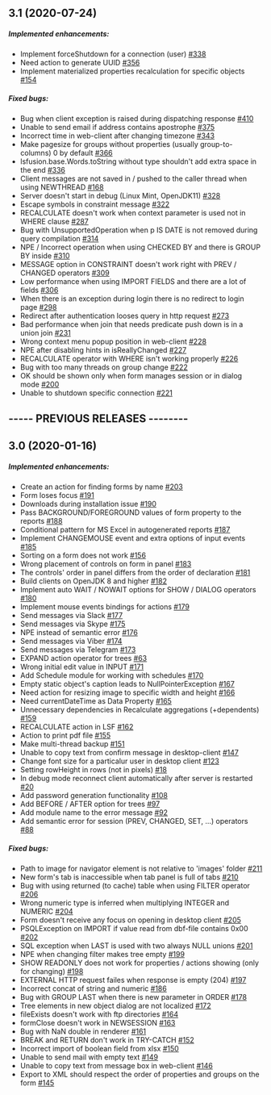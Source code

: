 ## 3.1 (2020-07-24)
##### Implemented enhancements:
 - Implement forceShutdown for a connection (user) [#338](https://github.com/lsfusion/platform/issues/338)
 - Need action to generate UUID [#356](https://github.com/lsfusion/platform/issues/356)
 - Implement materialized properties recalculation for specific objects [#154](https://github.com/lsfusion/platform/issues/154)
##### Fixed bugs:
 - Bug when client exception is raised during dispatching response [#410](https://github.com/lsfusion/platform/issues/410)
 - Unable to send email if address contains apostrophe [#375](https://github.com/lsfusion/platform/issues/375)
 - Incorrect time in web-client after changing timezone [#343](https://github.com/lsfusion/platform/issues/343)
 - Make pagesize for groups without properties (usually group-to-columns) 0 by default [#366](https://github.com/lsfusion/platform/issues/366)
 - lsfusion.base.Words.toString without type shouldn't add extra space in the end [#336](https://github.com/lsfusion/platform/issues/336)
 - Client messages are not saved in / pushed to the caller thread when using NEWTHREAD [#168](https://github.com/lsfusion/platform/issues/168)
 - Server doesn't start in debug (Linux Mint, OpenJDK11) [#328](https://github.com/lsfusion/platform/issues/328)
 - Escape symbols in constraint message [#322](https://github.com/lsfusion/platform/issues/322)
 - RECALCULATE doesn't work when context parameter is used not in WHERE clause [#287](https://github.com/lsfusion/platform/issues/287)
 - Bug with UnsupportedOperation when p IS DATE is not removed during query compilation [#314](https://github.com/lsfusion/platform/issues/314)
 - NPE / Incorrect operation when using CHECKED BY and there is GROUP BY inside [#310](https://github.com/lsfusion/platform/issues/310)
 - MESSAGE option in CONSTRAINT doesn't work right with PREV / CHANGED operators [#309](https://github.com/lsfusion/platform/issues/309)
 - Low performance when using IMPORT FIELDS and there are a lot of fields [#306](https://github.com/lsfusion/platform/issues/306)
 - When there is an exception during login there is no redirect to login page [#298](https://github.com/lsfusion/platform/issues/298)
 - Redirect after authentication looses query in http request [#273](https://github.com/lsfusion/platform/issues/273)
 - Bad performance when join that needs predicate push down is in a union join  [#231](https://github.com/lsfusion/platform/issues/231)
 - Wrong context menu popup position in web-client [#228](https://github.com/lsfusion/platform/issues/228)
 - NPE after disabling hints in isReallyChanged [#227](https://github.com/lsfusion/platform/issues/227)
 - RECALCULATE operator with WHERE isn't working properly [#226](https://github.com/lsfusion/platform/issues/226)
 - Bug with too many threads on group change [#222](https://github.com/lsfusion/platform/issues/222)
 - OK should be shown only when form manages session or in dialog mode [#200](https://github.com/lsfusion/platform/issues/200)
 - Unable to shutdown specific connection [#221](https://github.com/lsfusion/platform/issues/221)
## ----- PREVIOUS RELEASES --------
## 3.0 (2020-01-16)
##### Implemented enhancements:
 - Create an action for finding forms by name [#203](https://github.com/lsfusion/platform/issues/203)
 - Form loses focus [#191](https://github.com/lsfusion/platform/issues/191)
 - Downloads during installation issue [#190](https://github.com/lsfusion/platform/issues/190)
 - Pass BACKGROUND/FOREGROUND values of form property to the reports [#188](https://github.com/lsfusion/platform/issues/188)
 - Conditional pattern for MS Excel in autogenerated reports [#187](https://github.com/lsfusion/platform/issues/187)
 - Implement CHANGEMOUSE event and extra options of input events [#185](https://github.com/lsfusion/platform/issues/185)
 - Sorting on a form does not work [#156](https://github.com/lsfusion/platform/issues/156)
 - Wrong placement of controls on form in panel [#183](https://github.com/lsfusion/platform/issues/183)
 - The controls' order in panel differs from the order of declaration  [#181](https://github.com/lsfusion/platform/issues/181)
 - Build clients on OpenJDK 8 and higher [#182](https://github.com/lsfusion/platform/issues/182)
 - Implement auto WAIT / NOWAIT options for SHOW / DIALOG operators [#180](https://github.com/lsfusion/platform/issues/180)
 - Implement mouse events bindings for actions [#179](https://github.com/lsfusion/platform/issues/179)
 - Send messages via Slack [#177](https://github.com/lsfusion/platform/issues/177)
 - Send messages via Skype [#175](https://github.com/lsfusion/platform/issues/175)
 - NPE instead of semantic error [#176](https://github.com/lsfusion/platform/issues/176)
 - Send messages via Viber [#174](https://github.com/lsfusion/platform/issues/174)
 - Send messages via Telegram [#173](https://github.com/lsfusion/platform/issues/173)
 - EXPAND action operator for trees [#63](https://github.com/lsfusion/platform/issues/63)
 - Wrong initial edit value in INPUT [#171](https://github.com/lsfusion/platform/issues/171)
 - Add Schedule module for working with schedules [#170](https://github.com/lsfusion/platform/issues/170)
 - Empty static object's caption leads to NullPointerException  [#167](https://github.com/lsfusion/platform/issues/167)
 - Need action for resizing image to specific width and height [#166](https://github.com/lsfusion/platform/issues/166)
 - Need currentDateTime as Data Property [#165](https://github.com/lsfusion/platform/issues/165)
 - Unnecessary dependencies in Recalculate aggregations (+dependents) [#159](https://github.com/lsfusion/platform/issues/159)
 - RECALCULATE action in LSF [#162](https://github.com/lsfusion/platform/issues/162)
 - Action to print pdf file [#155](https://github.com/lsfusion/platform/issues/155)
 - Make multi-thread backup [#151](https://github.com/lsfusion/platform/issues/151)
 - Unable to copy text from confirm message in desktop-client [#147](https://github.com/lsfusion/platform/issues/147)
 - Change font size for a particalur user in desktop client [#123](https://github.com/lsfusion/platform/issues/123)
 - Setting rowHeight in rows (not in pixels) [#18](https://github.com/lsfusion/platform/issues/18)
 - In debug mode reconnect client automatically after server is restarted [#20](https://github.com/lsfusion/platform/issues/20)
 - Add password generation functionality [#108](https://github.com/lsfusion/platform/issues/108)
 - Add BEFORE / AFTER option for trees [#97](https://github.com/lsfusion/platform/issues/97)
 - Add module name to the error message [#92](https://github.com/lsfusion/platform/issues/92)
 - Add semantic error for session (PREV, CHANGED, SET, ...) operators [#88](https://github.com/lsfusion/platform/issues/88)
##### Fixed bugs:
 - Path to image for navigator element is not relative to 'images' folder [#211](https://github.com/lsfusion/platform/issues/211)
 - New form's tab is inaccessible when tab panel is full of tabs [#210](https://github.com/lsfusion/platform/issues/210)
 - Bug with using returned (to cache) table when using FILTER operator [#206](https://github.com/lsfusion/platform/issues/206)
 - Wrong numeric type is inferred when multiplying INTEGER and NUMERIC [#204](https://github.com/lsfusion/platform/issues/204)
 - Form doesn't receive any focus on opening in desktop client [#205](https://github.com/lsfusion/platform/issues/205)
 - PSQLException on IMPORT if value read from dbf-file contains 0x00 [#202](https://github.com/lsfusion/platform/issues/202)
 - SQL exception when LAST is used with two always NULL unions [#201](https://github.com/lsfusion/platform/issues/201)
 - NPE when changing filter makes tree empty  [#199](https://github.com/lsfusion/platform/issues/199)
 - SHOW READONLY does not work for properties / actions showing (only for changing) [#198](https://github.com/lsfusion/platform/issues/198)
 - EXTERNAL HTTP request failes when response is empty (204) [#197](https://github.com/lsfusion/platform/issues/197)
 - Incorrect concat of string and numeric [#186](https://github.com/lsfusion/platform/issues/186)
 - Bug with GROUP LAST when there is new parameter in ORDER [#178](https://github.com/lsfusion/platform/issues/178)
 - Tree elements in new object dialog are not localized [#172](https://github.com/lsfusion/platform/issues/172)
 - fileExists doesn't work with ftp directories [#164](https://github.com/lsfusion/platform/issues/164)
 - formClose doesn't work in NEWSESSION [#163](https://github.com/lsfusion/platform/issues/163)
 - Bug with NaN double in renderer [#161](https://github.com/lsfusion/platform/issues/161)
 - BREAK and RETURN don't work in TRY-CATCH [#152](https://github.com/lsfusion/platform/issues/152)
 - Incorrect import of boolean field from xlsx [#150](https://github.com/lsfusion/platform/issues/150)
 - Unable to send mail with empty text [#149](https://github.com/lsfusion/platform/issues/149)
 - Unable to copy text from message box in web-client [#146](https://github.com/lsfusion/platform/issues/146)
 - Export to XML should respect the order of properties and groups on the form [#145](https://github.com/lsfusion/platform/issues/145)
